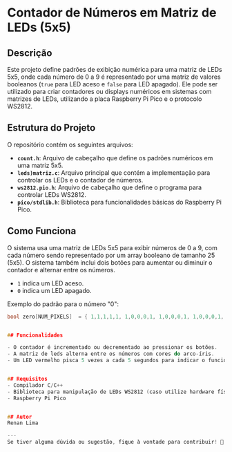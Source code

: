 # Contador de Números em Matriz de LEDs (5x5)

## Descrição
Este projeto define padrões de exibição numérica para uma matriz de LEDs 5x5, onde cada número de 0 a 9 é representado por uma matriz de valores booleanos (`true` para LED aceso e `false` para LED apagado). Ele pode ser utilizado para criar contadores ou displays numéricos em sistemas com matrizes de LEDs, utilizando a placa Raspberry Pi Pico e o protocolo WS2812.

## Estrutura do Projeto
O repositório contém os seguintes arquivos:

- **`count.h`**: Arquivo de cabeçalho que define os padrões numéricos em uma matriz 5x5.
- **`leds)matriz.c`**: Arquivo principal que contém a implementação para controlar os LEDs e o contador de números.
- **`ws2812.pio.h`**: Arquivo de cabeçalho que define o programa para controlar LEDs WS2812.
- **`pico/stdlib.h`**: Biblioteca para funcionalidades básicas do Raspberry Pi Pico.

## Como Funciona
O sistema usa uma matriz de LEDs 5x5 para exibir números de 0 a 9, com cada número sendo representado por um array booleano de tamanho 25 (5x5). O sistema também inclui dois botões para aumentar ou diminuir o contador e alternar entre os números.

- `1` indica um LED aceso.
- `0` indica um LED apagado.

Exemplo do padrão para o número "0":

```cpp
bool zero[NUM_PIXELS]  = { 1,1,1,1,1, 1,0,0,0,1, 1,0,0,0,1, 1,0,0,0,1, 1,1,1,1,1 };


## Funcionalidades

- O contador é incrementado ou decrementado ao pressionar os botões.
- A matriz de leds alterna entre os números com cores do arco-íris.
- Um LED vermelho pisca 5 vezes a cada 5 segundos para indicar o funcionamento correto.


## Requisitos
- Compilador C/C++
- Biblioteca para manipulação de LEDs WS2812 (caso utilize hardware físico, fornecido pela Bitdoglab)
- Raspberry Pi Pico


## Autor
Renan Lima

---
Se tiver alguma dúvida ou sugestão, fique à vontade para contribuir! 🚀

